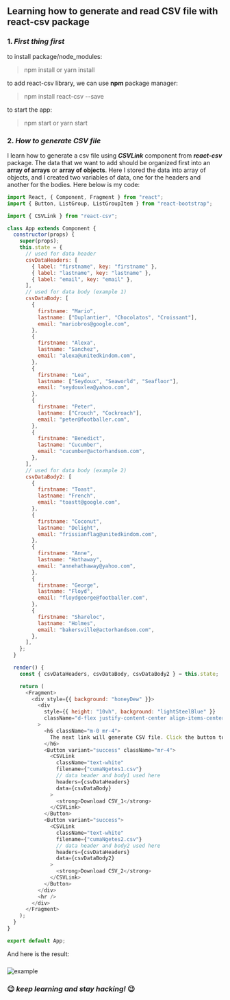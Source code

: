 ## Learning how to generate and read CSV file with react-csv package

### 1. _First thing first_

to install package/node_modules:

> npm install or yarn install

to add react-csv library, we can use **npm** package manager:

> npm install react-csv --save

to start the app:

> npm start or yarn start

### 2. _How to generate CSV file_

I learn how to generate a csv file using **_CSVLink_** component from **_react-csv_** package. The data that we want to add should be organized first into an **array of arrays** or **array of objects**. Here I stored the data into array of objects, and I created two variables of data, one for the headers and another for the bodies. Here below is my code:

```javascript
import React, { Component, Fragment } from "react";
import { Button, ListGroup, ListGroupItem } from "react-bootstrap";

import { CSVLink } from "react-csv";

class App extends Component {
  constructor(props) {
    super(props);
    this.state = {
      // used for data header
      csvDataHeaders: [
        { label: "firstname", key: "firstname" },
        { label: "lastname", key: "lastname" },
        { label: "email", key: "email" },
      ],
      // used for data body (example 1)
      csvDataBody: [
        {
          firstname: "Mario",
          lastname: ["Duplantier", "Chocolatos", "Croissant"],
          email: "mariobros@google.com",
        },
        {
          firstname: "Alexa",
          lastname: "Sanchez",
          email: "alexa@unitedkindom.com",
        },
        {
          firstname: "Lea",
          lastname: ["Seydoux", "Seaworld", "Seafloor"],
          email: "seydouxlea@yahoo.com",
        },
        {
          firstname: "Peter",
          lastname: ["Crouch", "Cockroach"],
          email: "peter@footballer.com",
        },
        {
          firstname: "Benedict",
          lastname: "Cucumber",
          email: "cucumber@actorhandsom.com",
        },
      ],
      // used for data body (example 2)
      csvDataBody2: [
        {
          firstname: "Toast",
          lastname: "French",
          email: "toastt@google.com",
        },
        {
          firstname: "Coconut",
          lastname: "Delight",
          email: "frissianflag@unitedkindom.com",
        },
        {
          firstname: "Anne",
          lastname: "Hathaway",
          email: "annehathaway@yahoo.com",
        },
        {
          firstname: "George",
          lastname: "Floyd",
          email: "floydgeorge@footballer.com",
        },
        {
          firstname: "Shareloc",
          lastname: "Holmes",
          email: "bakersville@actorhandsom.com",
        },
      ],
    };
  }

  render() {
    const { csvDataHeaders, csvDataBody, csvDataBody2 } = this.state;

    return (
      <Fragment>
        <div style={{ background: "honeyDew" }}>
          <div
            style={{ height: "10vh", background: "lightSteelBlue" }}
            className="d-flex justify-content-center align-items-center"
          >
            <h6 className="m-0 mr-4">
              The next link will generate CSV file. Click the button to download
            </h6>
            <Button variant="success" className="mr-4">
              <CSVLink
                className="text-white"
                filename={"cumaNgetes1.csv"}
                // data header and body1 used here
                headers={csvDataHeaders}
                data={csvDataBody}
              >
                <strong>Download CSV_1</strong>
              </CSVLink>
            </Button>
            <Button variant="success">
              <CSVLink
                className="text-white"
                filename={"cumaNgetes2.csv"}
                // data header and body2 used here
                headers={csvDataHeaders}
                data={csvDataBody2}
              >
                <strong>Download CSV_2</strong>
              </CSVLink>
            </Button>
          </div>
          <hr />
        </div>
      </Fragment>
    );
  }
}

export default App;
```

And here is the result:

###

![example](https://user-images.githubusercontent.com/60772041/84365678-014aa980-abfc-11ea-864b-810d7a02b0f0.gif)


### :wink: _keep learning and stay hacking!_ :wink:
